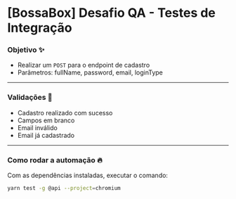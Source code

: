 # [BossaBox]  Desafio QA - Testes de Integração

### Objetivo ✨

- Realizar um `POST` para o endpoint de cadastro
- Parâmetros: fullName, password, email, loginType 

---

### Validações 🔎

- Cadastro realizado com sucesso
- Campos em branco
- Email inválido
- Email já cadastrado

---
### Como rodar a automação 🔥
Com as dependências instaladas, executar o comando:
```bash
yarn test -g @api --project=chromium
```

